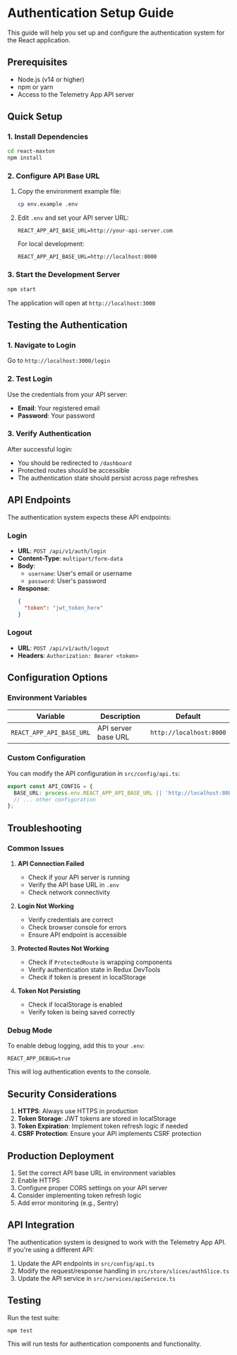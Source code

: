 # Authentication Setup Guide

This guide will help you set up and configure the authentication system for the React application.

## Prerequisites

- Node.js (v14 or higher)
- npm or yarn
- Access to the Telemetry App API server

## Quick Setup

### 1. Install Dependencies

```bash
cd react-maxton
npm install
```

### 2. Configure API Base URL

1. Copy the environment example file:
   ```bash
   cp env.example .env
   ```

2. Edit `.env` and set your API server URL:
   ```
   REACT_APP_API_BASE_URL=http://your-api-server.com
   ```

   For local development:
   ```
   REACT_APP_API_BASE_URL=http://localhost:8000
   ```

### 3. Start the Development Server

```bash
npm start
```

The application will open at `http://localhost:3000`

## Testing the Authentication

### 1. Navigate to Login

Go to `http://localhost:3000/login`

### 2. Test Login

Use the credentials from your API server:
- **Email**: Your registered email
- **Password**: Your password

### 3. Verify Authentication

After successful login:
- You should be redirected to `/dashboard`
- Protected routes should be accessible
- The authentication state should persist across page refreshes

## API Endpoints

The authentication system expects these API endpoints:

### Login
- **URL**: `POST /api/v1/auth/login`
- **Content-Type**: `multipart/form-data`
- **Body**:
  - `username`: User's email or username
  - `password`: User's password
- **Response**: 
  ```json
  {
    "token": "jwt_token_here"
  }
  ```

### Logout
- **URL**: `POST /api/v1/auth/logout`
- **Headers**: `Authorization: Bearer <token>`

## Configuration Options

### Environment Variables

| Variable | Description | Default |
|----------|-------------|---------|
| `REACT_APP_API_BASE_URL` | API server base URL | `http://localhost:8000` |

### Custom Configuration

You can modify the API configuration in `src/config/api.ts`:

```typescript
export const API_CONFIG = {
  BASE_URL: process.env.REACT_APP_API_BASE_URL || 'http://localhost:8080',
  // ... other configuration
};
```

## Troubleshooting

### Common Issues

1. **API Connection Failed**
   - Check if your API server is running
   - Verify the API base URL in `.env`
   - Check network connectivity

2. **Login Not Working**
   - Verify credentials are correct
   - Check browser console for errors
   - Ensure API endpoint is accessible

3. **Protected Routes Not Working**
   - Check if `ProtectedRoute` is wrapping components
   - Verify authentication state in Redux DevTools
   - Check if token is present in localStorage

4. **Token Not Persisting**
   - Check if localStorage is enabled
   - Verify token is being saved correctly

### Debug Mode

To enable debug logging, add this to your `.env`:

```
REACT_APP_DEBUG=true
```

This will log authentication events to the console.

## Security Considerations

1. **HTTPS**: Always use HTTPS in production
2. **Token Storage**: JWT tokens are stored in localStorage
3. **Token Expiration**: Implement token refresh logic if needed
4. **CSRF Protection**: Ensure your API implements CSRF protection

## Production Deployment

1. Set the correct API base URL in environment variables
2. Enable HTTPS
3. Configure proper CORS settings on your API server
4. Consider implementing token refresh logic
5. Add error monitoring (e.g., Sentry)

## API Integration

The authentication system is designed to work with the Telemetry App API. If you're using a different API:

1. Update the API endpoints in `src/config/api.ts`
2. Modify the request/response handling in `src/store/slices/authSlice.ts`
3. Update the API service in `src/services/apiService.ts`

## Testing

Run the test suite:

```bash
npm test
```

This will run tests for authentication components and functionality. 